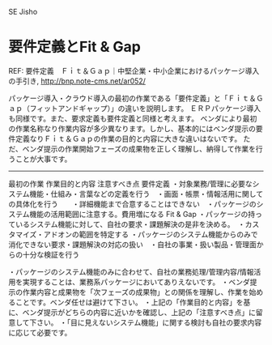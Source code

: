 
SE Jisho


# 要件定義とFit & Gap
REF: 要件定義　Ｆｉｔ＆Ｇａｐ｜中堅企業・中小企業におけるパッケージ導入の手引き, http://bnp.note-cms.net/ar052/

パッケージ導入・クラウド導入の最初の作業である「要件定義」と「Ｆｉｔ＆Ｇａｐ（フィットアンドギャップ）」の違いを説明します。
ＥＲＰパッケージ導入も同様です。また、要求定義も要件定義と同様と考えます。
ベンダにより最初の作業名称なり作業内容が多少異なります。しかし、基本的にはベンダ提示の要件定義なりＦｉｔ＆Ｇａｐの作業の目的と内容に大きな違いはないです。
ただ、ベンダ提示の作業開始フェーズの成果物を正しく理解し、納得して作業を行うことが大事です。

------------ ---------------- ---------------
最初の作業     作業目的と内容     注意すべき点
要件定義		・対象業務/管理に必要なシステム機能・仕組み・言葉などの定義を行う　・画面・帳票・情報活用に関しての具体化を行う　　・詳細機能まで合意することはできない　・パッケージのシステム機能の活用範囲に注意する。費用増になる
Fit & Gap	・パッケージの持っているシステム機能に対して、自社の要求・課題解決の是非を決める。　・カスタマイズ・アドオンの範囲を特定する		・パッケージのシステム機能からのみで消化できない要求・課題解決の対応の扱い　・自社の事業・扱い製品・管理面からの十分な検証を行う

・パッケージのシステム機能のみに合わせて、自社の業務処理/管理内容/情報活用を実現することは、業務系パッケージにおいてありえないです。
・ベンダ提示の作業内容と成果物を「次フェーズの成果物」との関係を理解し、作業を始めることです。ベンダ任せは避けて下さい。
・上記の「作業目的と内容」を基に、ベンダ提示がどちらの内容に近いかを確認し、上記の「注意すべき点」に留意して下さい。
・「目に見えないシステム機能」に関する検討も自社の要求内容に応じて必要です。
